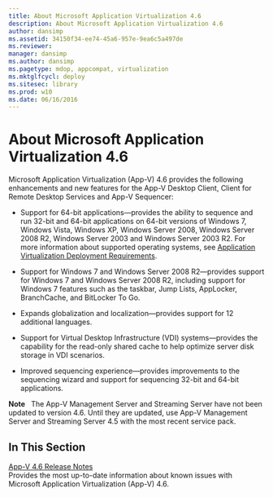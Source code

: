 ```yaml
---
title: About Microsoft Application Virtualization 4.6
description: About Microsoft Application Virtualization 4.6
author: dansimp
ms.assetid: 34150f34-ee74-45a6-957e-9ea6c5a497de
ms.reviewer: 
manager: dansimp
ms.author: dansimp
ms.pagetype: mdop, appcompat, virtualization
ms.mktglfcycl: deploy
ms.sitesec: library
ms.prod: w10
ms.date: 06/16/2016
---
```



# About Microsoft Application Virtualization 4.6


Microsoft Application Virtualization (App-V) 4.6 provides the following enhancements and new features for the App-V Desktop Client, Client for Remote Desktop Services and App-V Sequencer:

-   Support for 64-bit applications—provides the ability to sequence and run 32-bit and 64-bit applications on 64-bit versions of Windows 7, Windows Vista, Windows XP, Windows Server 2008, Windows Server 2008 R2, Windows Server 2003 and Windows Server 2003 R2. For more information about supported operating systems, see [Application Virtualization Deployment Requirements](application-virtualization-deployment-requirements.md).

-   Support for Windows 7 and Windows Server 2008 R2—provides support for Windows 7 and Windows Server 2008 R2, including support for Windows 7 features such as the taskbar, Jump Lists, AppLocker, BranchCache, and BitLocker To Go.

-   Expands globalization and localization—provides support for 12 additional languages.

-   Support for Virtual Desktop Infrastructure (VDI) systems—provides the capability for the read-only shared cache to help optimize server disk storage in VDI scenarios.

-   Improved sequencing experience—provides improvements to the sequencing wizard and support for sequencing 32-bit and 64-bit applications.

**Note**  
The App-V Management Server and Streaming Server have not been updated to version 4.6. Until they are updated, use App-V Management Server and Streaming Server 4.5 with the most recent service pack.

 

## In This Section


<a href="" id="app-v-4-6-release-notes"></a>[App-V 4.6 Release Notes](app-v-46-release-notes.md)  
Provides the most up-to-date information about known issues with Microsoft Application Virtualization (App-V) 4.6.

 

 






